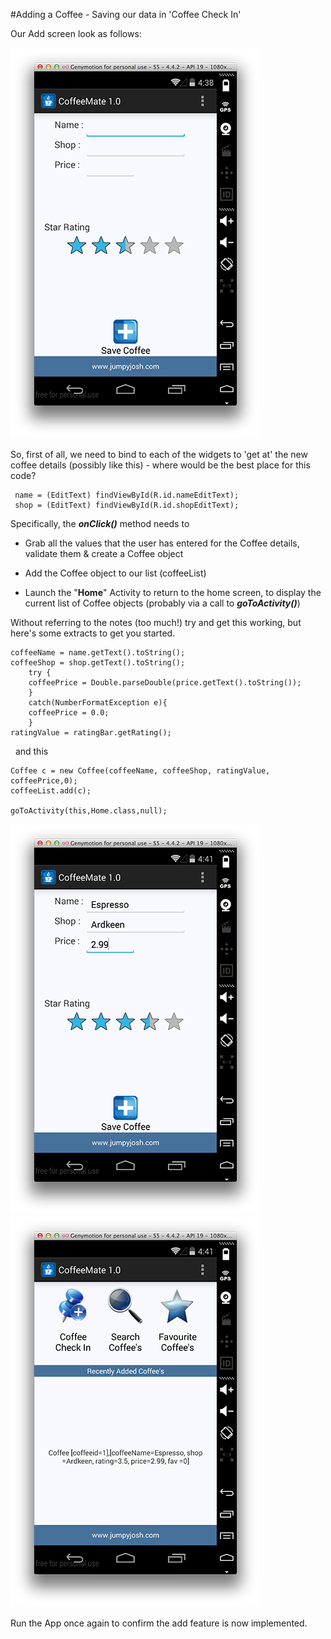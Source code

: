 #Adding a Coffee - Saving our data in 'Coffee Check In'

Our Add screen look as follows:

![](../img/lab208.png)

So, first of all, we need to bind to each of the widgets to 'get at' the new coffee details (possibly like this) - where would be the best place for this code?

~~~
 name = (EditText) findViewById(R.id.nameEditText);
 shop = (EditText) findViewById(R.id.shopEditText);
~~~


Specifically, the <b><i>onClick()</i></b> method needs to

- Grab all the values that the user has entered for the Coffee details, validate them & create a Coffee object

- Add the Coffee object to our list (coffeeList)

- Launch the "<b>Home</b>" Activity to return to the home screen, to display the current list of Coffee objects (probably via a call to <b><i>goToActivity()</i></b>)

Without referring to the notes (too much!) try and get this working, but here's some extracts to get you started.

~~~
coffeeName = name.getText().toString();
coffeeShop = shop.getText().toString();
	try {
	coffeePrice = Double.parseDouble(price.getText().toString());
	}
	catch(NumberFormatException e){
	coffeePrice = 0.0;
	}
ratingValue = ratingBar.getRating();
~~~
 
and this

~~~
Coffee c = new Coffee(coffeeName, coffeeShop, ratingValue, coffeePrice,0); 
coffeeList.add(c);

goToActivity(this,Home.class,null);
~~~

![](../img/lab209.png)  ![](../img/lab210.png)

Run the App once again to confirm the add feature is now implemented.

